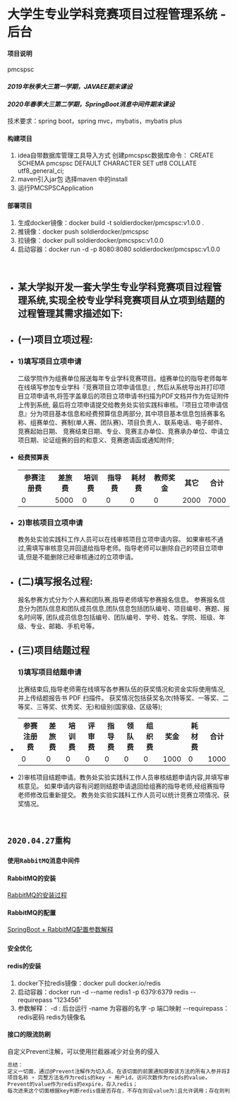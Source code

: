 大学生专业学科竞赛项目过程管理系统  -后台
 ============================  
#### 项目说明
pmcspsc

#### _2019年秋季大三第一学期，JAVAEE期末课设_
#### _2020年春季大三第二学期，SpringBoot消息中间件期末课设_
技术要求：spring boot，spring mvc，mybatis，mybatis plus

#### 构建项目
1. idea自带数据库管理工具导入方式
创建pmcspsc数据库命令：
CREATE SCHEMA pmcspsc DEFAULT CHARACTER SET utf8 COLLATE utf8_general_ci;
2. maven引入jar包
选择maven 中的install
3. 运行PMCSPSCApplication

#### 部署项目
1. 生成docker镜像：docker build -t soldierdocker/pmcspsc:v1.0.0 .
2. 推镜像：docker push soldierdocker/pmcspsc
3. 拉镜像：docker pull soldierdocker/pmcspsc:v1.0.0
4. 启动容器：docker run -d -p 8080:8080 soldierdocker/pmcspsc:v1.0.0
<br> 
   <ul>
      <li>
        <h2>某大学拟开发一套大学生专业学科竞赛项目过程管理系统,实现全校专业学科竞赛项目从立项到结题的过程管理其需求描述如下:</h2>
      </li>
      <li>
        <h2>(一)项目立项过程:</h2></li>
        <li>
          <h3>1)填写项目立项申请</h3>
          二级学院作为组赛单位报送每年专业学科竞赛项目。组赛单位的指导老师每年在线填写参加专业学科『竞赛项目立项申请信息』,
          然后从系统导出并打印项目立项申请书,将签字盖章后的项目立项申请书扫描为PDF文档并作为佐证附件上传到系统,
          最后将立项申请提交给教务处实验实践科审核。『项目立项申请信息』分为项目基本信息和经费预算信息两部分,
          其中项目基本信息包括赛事名称、组赛单位、赛制(单人赛、团队赛)、项目负责人、联系电话、电子邮件、竞赛起始日期、
          竞赛结束日期、专业、竞赛主办单位、竞赛承办单位、申请立项日期、论证组赛的目的和意义、竞赛邀请函或通知附件;
        </li>
      <li>
        <h4>经费预算表</h4>
        <table>
          <tr>
            <th>参赛注册费</th>
            <th>差旅费</th>
            <th>培训费</th>
            <th>指导费</th>
            <th>耗材费</th>
            <th>教师奖金</th>
            <th>其它</th>
            <th>合计</th>
          </tr>
          <tr>
            <td>0</td>
            <td>5000</td>
            <td>0</td>
            <td>0</td>
            <td>0</td>
            <td>0</td>
            <td>2000</td>
            <td>7000</td>
          </tr>
        </table>
      </li>
      <li>
        <h3>2)审核项目立项申请</h3>教务处实验实践科工作人员可以在线审核项目立项申请内容。
        如果审核不通过,需填写审核意见并回退给指导老师。指导老师可以删除自己的项目立项申请,但是不能删除已经审核通过的立项申请。
      </li>
      <li>
        <h2>(二)填写报名过程:</h2>报名参赛方式分为个人赛和团队赛,指导老师填写参赛报名信息。
        参赛报名信息分为团队信息和团队成员信息,团队信息包括团队编号、项目编号、赛题、报名时间等,
        团队成员信息包括编号、团队编号、学号、姓名、学院、班级、年级、专业、邮箱、手机号等。
      </li>
      <li>
        <h2>(三)项目结题过程</h2>
        <h3>1)填写项目结题申请</h3>比赛结束后,指导老师需在线填写各参赛队伍的获奖情况和资金实际使用情况,并上传结题报告书 PDF 扫描件。
        获奖情况包括获奖名次(特等奖、一等奖、二等奖、三等奖、优秀奖、无)和级别(国家级、区级等);
      </li>
      <li><table>
      <tr>
        <th>参赛注册费</th>
        <th>差旅费</th>
        <th>培训费</th>
        <th>评审费</th>
        <th>指导费</th>
        <th>领队费</th>
        <th>组织费</th>
        <th>奖金</th>
        <th>耗材费</th>
        <th>合计</th>
      </tr>
        <tr>
          <td>0</td>
          <td>0</td>
          <td>0</td>
          <td>0</td>
          <td>0</td>
          <td>0</td>
          <td>0</td>
          <td>1000</td>
          <td>0</td>
          <td>1000</td>
      </tr>
      </table></li>
      <li>
        2)审核项目结题申请。教务处实验实践科工作人员审核结题申请内容,并填写审核意见。
        如果申请内容有问题则结题申请退回给组赛的指导老师,经组赛指导老师修改后重新提交。
        教务处实验实践科工作人员可以统计竞赛立项情况、获奖情况。
      </li>
    </ul>
<br>

## `2020.04.27重构`
### `使用RabbitMQ消息中间件`
#### RabbitMQ的安装
[RabbitMQ的安装过程](https://www.cnblogs.com/HuangJie-sol/p/13197866.html)
#### RabbitMQ的配置
[SpringBoot + RabbitMQ配置参数解释](https://www.cnblogs.com/qts-hope/p/11242559.html)

### `安全优化`
#### redis的安装
1. docker下拉redis镜像：docker pull docker.io/redis
2. 启动容器：docker run -d  --name redis1  -p 6379:6379  redis --requirepass "123456"
3. 参数解释：     -d : 后台运行   -name 为容器的名字    -p 端口映射   --requirepass：redis密码    redis为镜像名
#### 接口的限流防刷
自定义Prevent注解，可以使用拦截器减少对业务的侵入
```C
总结：
定义一切面，通过@Prevent注解作为切入点、在该切面的前置通知获取该方法的所有入参并将其Base64编码，
项目名称 + 完整方法名作为redis的key + 用户id，访问次数作为reids的value，
Prevent的value作为redis的expire，存入redis；
每次进来这个切面根据key判断redis值是否存在，不存在则设value为1且允许调用；存在则判断是否超过frequency，不超过自增；超出拦截防刷
```